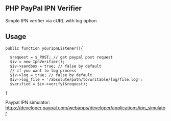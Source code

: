 PHP PayPal IPN Verifier
-----------------------

Simple IPN verifier via cURL with log option

Usage
-----

    public function yourIpnListener(){
        
      $request = $_POST; // get paypal post request
      $iv = new IpnVerifier();
      $iv->sandbox = true; // false by default
      // if you want to log process
      $iv->log = true; // false by default
      $iv->log_file = '/absolute/path/to/writable/log/file.log';
      $verified = $iv->verify($request);
        
    }

Paypal IPN simulator:
https://developer.paypal.com/webapps/developer/applications/ipn_simulator
